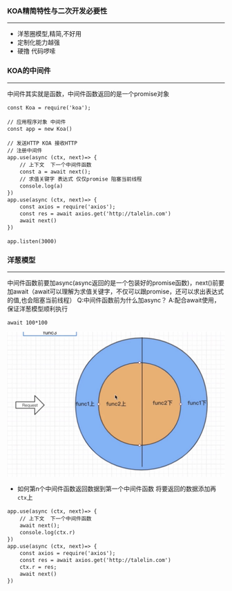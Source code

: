 ### KOA精简特性与二次开发必要性
---
* 洋葱圈模型,精简,不好用
* 定制化能力越强
* 硬撸 代码啰嗦

### KOA的中间件
---
中间件其实就是函数，中间件函数返回的是一个promise对象

```
const Koa = require('koa');

// 应用程序对象 中间件
const app = new Koa()

// 发送HTTP KOA 接收HTTP
// 注册中间件
app.use(async (ctx, next)=> {
    // 上下文  下一个中间件函数
    const a = await next();
    // 求值关键字 表达式 仅仅promise 阻塞当前线程
    console.log(a)
})
app.use(async (ctx, next)=> {
    const axios = require('axios');
    const res = await axios.get('http://talelin.com')
    await next()
})

app.listen(3000)

```
### 洋葱模型
---
中间件函数前要加async(async返回的是一个包装好的promise函数)，next()前要加await（await可以理解为求值关键字，不仅可以跟promise，还可以求出表达式的值,也会阻塞当前线程）
Q:中间件函数前为什么加async？
A:配合await使用，保证洋葱模型顺利执行
```
await 100*100
```
<img src="./images/onion.png" />

* 如何第n个中间件函数返回数据到第一个中间件函数
将要返回的数据添加再`ctx`上
```
app.use(async (ctx, next)=> {
    // 上下文  下一个中间件函数
    await next();
    console.log(ctx.r)
})
app.use(async (ctx, next)=> {
    const axios = require('axios');
    const res = await axios.get('http://talelin.com')
    ctx.r = res;
    await next()
})
```